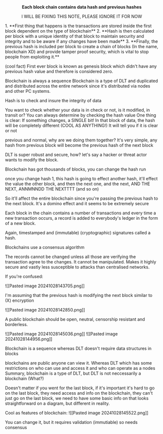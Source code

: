 <p style="text-align: center"><b>Each block chain contains data hash and previous hashes</b></p>

<p style="text-align:center">I WILL BE FIXING THIS NOTE, PLEASE IGNORE IT FOR NOW</p>
1. **First thing that happens is the transactions are stored inside the first block dependent on the type of blockchain**
2. **Hash is then calculated per block with a unique identity of that block to maintain security and integrity and to be aware if any changes have been made**
3. **Finally, the previous hash is included per block to create a chain of blocks (In the name, blockchain XD) and provide tamper proof security, which is vital to stop people from exploiting it.**

(cool fact) First ever block is known as genesis block which didn't have any previous hash value and therefore is considered zero.

Blockchain is always a sequence 
Blockchain is a type of DLT and duplicated and distributed across the entire network since it's distributed via nodes and other PC systems.


Hash is to check and insure the integrity of data

You want to check whether your data is in check or not, is it modified, in transit or? You can always determine by checking the hash value
One thing is clear: If something changes, a SINGLE bit! In that block of data, the hash will be completely different (COOL  AS ANYTHING!)
It will tell you if it is clear or not

previous and normal, why are we doing them together?
It's very simple, any hash from previous block will become the previous hash of the next block

DLT is super robust and secure, how? let's say a hacker or threat actor wants to modify the block.

Blockchain has got thousands of blocks, you can change the hash run

once you change hash 1, this hash is going to effect another hash, it'll effect the value the other block, and then the next one, and the next, AND THE NEXT, ANNMNNDD THE NEXTTTT (and so on)

So it'll affect the entire blockchain since you're passing the previous hash to the next block. It's a domino effect and it seems to be extremely secure

Each block in the chain contains a number of transactions and every time a new transaction occurs, a record is added to everybody's ledger in the form of a new block.

Again, timestamped and (immutable) (cryptographic) signatures called a hash.

Blockchains use a consensus algorithm

The records cannot be changed unless all those are verifying the transaction agree to the changes. It cannot be manipulated. Makes it highly secure and vastly less susceptible to attacks than centralised networks.

If you're confused:

![[Pasted image 20241028143705.png]]

I'm assuming that the previous hash is modifying the next block similar to (X) encryption

![[Pasted image 20241028142850.png]]

A public blockchain should be open, neutral, censorship resistant and borderless.


![[Pasted image 20241028145036.png]]
![[Pasted image 20241028144956.png]]



Blockchain is a sequence whereas DLT doesn't require data structures in blocks

blockchains are public anyone can view it. Whereas DLT which has some restrictions on who can use and access it and who can operate as a nodes
Summary, blockchain is a type of DLT, but DLT is not neccessarily a blockchain (What?)

Doesn't matter if you went for the last block, if it's important it's hard to go on the last block, they need access and info on the blockchain, they can't just go on the last block, we need to have some basic info on that looks straightforward on a diagram, but different in reality.


Cool as features of blockchain:
![[Pasted image 20241028145522.png]]

You can change it, but it requires validation (immutiable) so needs consensus
